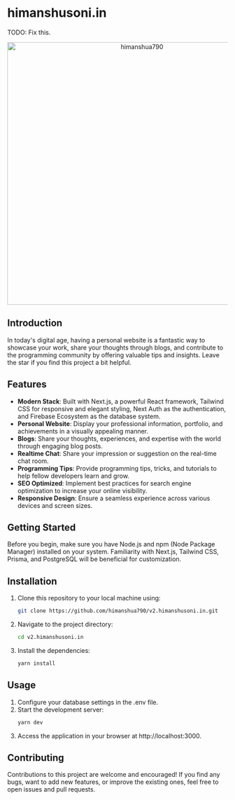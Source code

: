 # himanshusoni.in
TODO: Fix this.
<div align="center" width="100%">
   <img width="600" alt="himanshua790" src="https://github.com/himanshua790/v2.himanshusoni.in/assets/99315255/fb6d296c-d427-49d8-9d7d-1bda3bd0e5ef">
</div>

## Introduction

In today's digital age, having a personal website is a fantastic way to showcase your work, share your thoughts through blogs, and contribute to the programming community by offering valuable tips and insights. Leave the star if you find this project a bit helpful.

## Features

- **Modern Stack**: Built with Next.js, a powerful React framework, Tailwind CSS for responsive and elegant styling, Next Auth as the authentication, and Firebase Ecosystem as the database system.
- **Personal Website**: Display your professional information, portfolio, and achievements in a visually appealing manner.
- **Blogs**: Share your thoughts, experiences, and expertise with the world through engaging blog posts.
- **Realtime Chat**: Share your impression or suggestion on the real-time chat room.
- **Programming Tips**: Provide programming tips, tricks, and tutorials to help fellow developers learn and grow.
- **SEO Optimized**: Implement best practices for search engine optimization to increase your online visibility.
- **Responsive Design**: Ensure a seamless experience across various devices and screen sizes.

## Getting Started

Before you begin, make sure you have Node.js and npm (Node Package Manager) installed on your system. Familiarity with Next.js, Tailwind CSS, Prisma, and PostgreSQL will be beneficial for customization.

## Installation

1. Clone this repository to your local machine using:

   ```bash
   git clone https://github.com/himanshua790/v2.himanshusoni.in.git
   ```

2. Navigate to the project directory:
   ```bash
   cd v2.himanshusoni.in
   ```
3. Install the dependencies:
   ```bash
   yarn install
   ```

## Usage

1. Configure your database settings in the .env file.
2. Start the development server:
   ```bash
   yarn dev
   ```
3. Access the application in your browser at http://localhost:3000.

## Contributing

Contributions to this project are welcome and encouraged! If you find any bugs, want to add new features, or improve the existing ones, feel free to open issues and pull requests.
